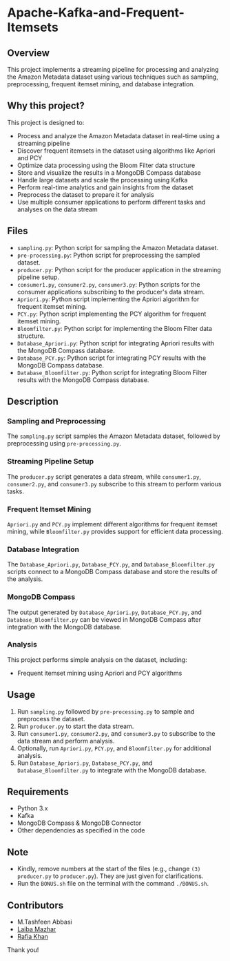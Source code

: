 # Apache-Kafka-and-Frequent-Itemsets

## Overview
This project implements a streaming pipeline for processing and analyzing the Amazon Metadata dataset using various techniques such as sampling, preprocessing, frequent itemset mining, and database integration.

## Why this project?
This project is designed to:
- Process and analyze the Amazon Metadata dataset in real-time using a streaming pipeline
- Discover frequent itemsets in the dataset using algorithms like Apriori and PCY
- Optimize data processing using the Bloom Filter data structure
- Store and visualize the results in a MongoDB Compass database
- Handle large datasets and scale the processing using Kafka
- Perform real-time analytics and gain insights from the dataset
- Preprocess the dataset to prepare it for analysis
- Use multiple consumer applications to perform different tasks and analyses on the data stream
  
## Files
- `sampling.py`: Python script for sampling the Amazon Metadata dataset.
- `pre-processing.py`: Python script for preprocessing the sampled dataset.
- `producer.py`: Python script for the producer application in the streaming pipeline setup.
- `consumer1.py`, `consumer2.py`, `consumer3.py`: Python scripts for the consumer applications subscribing to the producer's data stream.
- `Apriori.py`: Python script implementing the Apriori algorithm for frequent itemset mining.
- `PCY.py`: Python script implementing the PCY algorithm for frequent itemset mining.
- `Bloomfilter.py`: Python script for implementing the Bloom Filter data structure.
- `Database_Apriori.py`: Python script for integrating Apriori results with the MongoDB Compass database.
- `Database_PCY.py`: Python script for integrating PCY results with the MongoDB Compass database.
- `Database_Bloomfilter.py`: Python script for integrating Bloom Filter results with the MongoDB Compass database.

## Description
### Sampling and Preprocessing
The `sampling.py` script samples the Amazon Metadata dataset, followed by preprocessing using `pre-processing.py`.

### Streaming Pipeline Setup
The `producer.py` script generates a data stream, while `consumer1.py`, `consumer2.py`, and `consumer3.py` subscribe to this stream to perform various tasks.

### Frequent Itemset Mining
`Apriori.py` and `PCY.py` implement different algorithms for frequent itemset mining, while `Bloomfilter.py` provides support for efficient data processing.

### Database Integration
The `Database_Apriori.py`, `Database_PCY.py`, and `Database_Bloomfilter.py` scripts connect to a MongoDB Compass database and store the results of the analysis.

### MongoDB Compass
The output generated by `Database_Apriori.py`, `Database_PCY.py`, and `Database_Bloomfilter.py` can be viewed in MongoDB Compass after integration with the MongoDB database.

### Analysis
This project performs simple analysis on the dataset, including:
- Frequent itemset mining using Apriori and PCY algorithms

## Usage
1. Run `sampling.py` followed by `pre-processing.py` to sample and preprocess the dataset.
2. Run `producer.py` to start the data stream.
3. Run `consumer1.py`, `consumer2.py`, and `consumer3.py` to subscribe to the data stream and perform analysis.
4. Optionally, run `Apriori.py`, `PCY.py`, and `Bloomfilter.py` for additional analysis.
5. Run `Database_Apriori.py`, `Database_PCY.py`, and `Database_Bloomfilter.py` to integrate with the MongoDB database.

## Requirements
- Python 3.x
- Kafka
- MongoDB Compass & MongoDB Connector
- Other dependencies as specified in the code

## Note
- Kindly, remove numbers at the start of the files (e.g., change `(3) producer.py` to `producer.py`). They are just given for clarifications.
- Run the `BONUS.sh` file on the terminal with the command `./BONUS.sh`.

## Contributors
- M.Tashfeen Abbasi
- [Laiba Mazhar](https://github.com/laiba-mazhar)
- [Rafia Khan](https://github.com/rakhan2)

Thank you!
